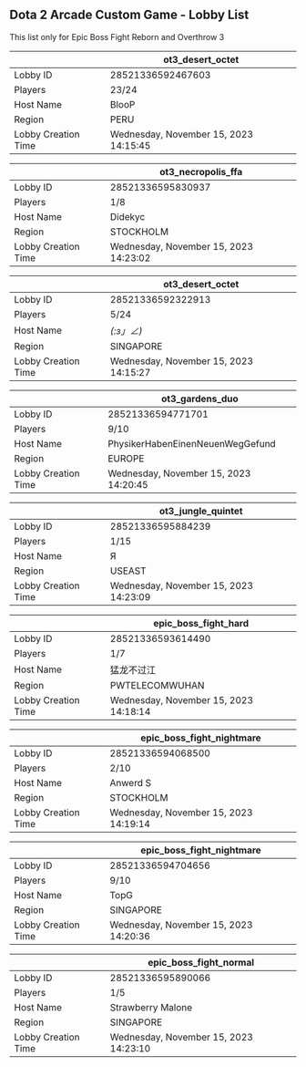 ## Dota 2 Arcade Custom Game - Lobby List

This list only for Epic Boss Fight Reborn and Overthrow 3

|  | ot3_desert_octet |
| ------ | ------ |
| Lobby ID | 28521336592467603 |
| Players | 23/24 |
| Host Name | BlooP |
| Region | PERU |
| Lobby Creation Time | Wednesday, November 15, 2023 14:15:45 |


|  | ot3_necropolis_ffa |
| ------ | ------ |
| Lobby ID | 28521336595830937 |
| Players | 1/8 |
| Host Name | Didekyc |
| Region | STOCKHOLM |
| Lobby Creation Time | Wednesday, November 15, 2023 14:23:02 |


|  | ot3_desert_octet |
| ------ | ------ |
| Lobby ID | 28521336592322913 |
| Players | 5/24 |
| Host Name | _(:з」∠)_ |
| Region | SINGAPORE |
| Lobby Creation Time | Wednesday, November 15, 2023 14:15:27 |


|  | ot3_gardens_duo |
| ------ | ------ |
| Lobby ID | 28521336594771701 |
| Players | 9/10 |
| Host Name | PhysikerHabenEinenNeuenWegGefund |
| Region | EUROPE |
| Lobby Creation Time | Wednesday, November 15, 2023 14:20:45 |


|  | ot3_jungle_quintet |
| ------ | ------ |
| Lobby ID | 28521336595884239 |
| Players | 1/15 |
| Host Name | Я |
| Region | USEAST |
| Lobby Creation Time | Wednesday, November 15, 2023 14:23:09 |


|  | epic_boss_fight_hard |
| ------ | ------ |
| Lobby ID | 28521336593614490 |
| Players | 1/7 |
| Host Name | 猛龙不过江 |
| Region | PWTELECOMWUHAN |
| Lobby Creation Time | Wednesday, November 15, 2023 14:18:14 |


|  | epic_boss_fight_nightmare |
| ------ | ------ |
| Lobby ID | 28521336594068500 |
| Players | 2/10 |
| Host Name | Anwerd S |
| Region | STOCKHOLM |
| Lobby Creation Time | Wednesday, November 15, 2023 14:19:14 |


|  | epic_boss_fight_nightmare |
| ------ | ------ |
| Lobby ID | 28521336594704656 |
| Players | 9/10 |
| Host Name | TopG |
| Region | SINGAPORE |
| Lobby Creation Time | Wednesday, November 15, 2023 14:20:36 |


|  | epic_boss_fight_normal |
| ------ | ------ |
| Lobby ID | 28521336595890066 |
| Players | 1/5 |
| Host Name | Strawberry Malone |
| Region | SINGAPORE |
| Lobby Creation Time | Wednesday, November 15, 2023 14:23:10 |


